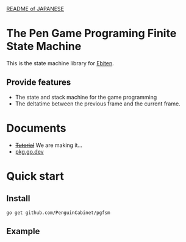 [README of JAPANESE](./README.md)
# The Pen Game Programing Finite State Machine

This is the state machine library for [Ebiten](https://ebiten.org/).
## Provide features
* The state and stack machine for the game programming
* The deltatime between the previous frame and the current frame.

# Documents
* ~~[Tutorial](doc/Tutorial_en.md)~~ We are making it...      
* [pkg.go.dev](https://pkg.go.dev/github.com/PenguinCabinet/pgfsm)

# Quick start

## Install
```shell
go get github.com/PenguinCabinet/pgfsm
```

## Example
